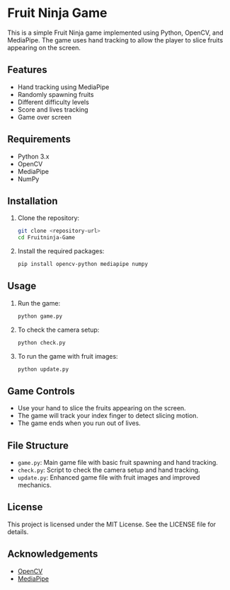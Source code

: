 # Fruit Ninja Game

This is a simple Fruit Ninja game implemented using Python, OpenCV, and MediaPipe. The game uses hand tracking to allow the player to slice fruits appearing on the screen.

## Features

- Hand tracking using MediaPipe
- Randomly spawning fruits
- Different difficulty levels
- Score and lives tracking
- Game over screen

## Requirements

- Python 3.x
- OpenCV
- MediaPipe
- NumPy

## Installation

1. Clone the repository:
    ```sh
    git clone <repository-url>
    cd Fruitninja-Game
    ```

2. Install the required packages:
    ```sh
    pip install opencv-python mediapipe numpy
    ```

## Usage

1. Run the game:
    ```sh
    python game.py
    ```

2. To check the camera setup:
    ```sh
    python check.py
    ```

3. To run the game with fruit images:
    ```sh
    python update.py
    ```

## Game Controls

- Use your hand to slice the fruits appearing on the screen.
- The game will track your index finger to detect slicing motion.
- The game ends when you run out of lives.

## File Structure

- `game.py`: Main game file with basic fruit spawning and hand tracking.
- `check.py`: Script to check the camera setup and hand tracking.
- `update.py`: Enhanced game file with fruit images and improved mechanics.

## License

This project is licensed under the MIT License. See the LICENSE file for details.

## Acknowledgements

- [OpenCV](https://opencv.org/)
- [MediaPipe](https://mediapipe.dev/)